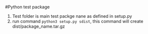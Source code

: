 #Python test package
1. Test folder is main test packge nane as defined in setup.py
2. run command `python3 setup.py sdist`, this command will create dist/package_name.tar.gz
